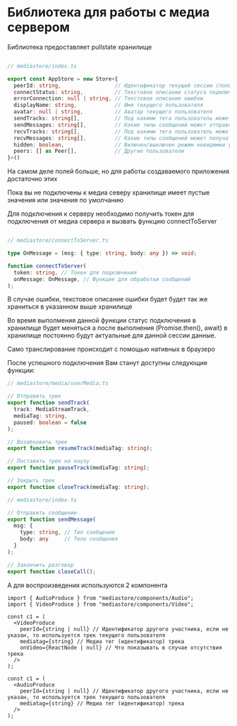 # Библиотека для работы с медиа сервером

Библиотека предоставляет pullstate хранилище
```typescript

// mediastore/index.ts

export const AppStore = new Store<{
  peerId: string,                 // Идентификатор текущей сессии (пользователя)
  connectStatus: string,          // Текстовое описание статуса подключения
  errorConnection: null | string, // Текстовое описание ошибки
  displayName: string,            // Имя текущего пользователя
  avatar: null | string,          // Аватар текущего пользователя
  sendTracks: string[],           // Под какими тега пользователь может отправлять трансляции
  sendMessages: string[],         // Какие типы сообщений может отправлять пользователь 
  recvTracks: string[],           // Под какими тега пользователь может получать трансляции
  recvMessages: string[],         // Какие типы сообщений может получать пользователь
  hidden: boolean,                // Включен/выключен режим невидимки у пользователя
  peers: [] as Peer[],            // Другие пользователи
}>()
```
На самом деле полей больше, но для работы создаваемого приложения достаточно этих

Пока вы не подключены к медиа северу хранилище имеет пустые значения или значения по умолчанию

Для подключения к серверу необходимо получить токен для подключения от медиа сервера и вызвать функцию connectToServer
```ts

// mediastore/connectToServer.ts

type OnMessage = (msg: { type: string, body: any }) => void;

function connectToServer(
  token: string, // Токен для подключения
  onMessage: OnMessage, // Функция для обработки сообщений
);
```

В случае ошибки, текстовое описание ошибки будет будет так же храниться в указанном выше хранилище

Во время выполмения данной функции статус подключения в хранилище будет меняться а после выполнения (Promise.then(), await) в хранилище постоянно будут актуальные для данной сессии данные.

Само транслирование происходит с помощью нативных в браузеро

После успешного подключения Вам станут доступны следующие функции:

```ts
// mediastore/media/userMedia.ts

// Отправить трек
export function sendTrack(
  track: MediaStreamTrack,
  mediaTag: string,
  paused: boolean = false
);

// Возобновить трек
export function resumeTrack(mediaTag: string);

// Поставить трек на паузу
export function pauseTrack(mediaTag: string);

// Закрыть трек
export function closeTrack(mediaTag: string);

// mediastore/index.ts

// Отправить сообщение
export function sendMessage(
  msg: {
    type: string, // Тип сообщения
    body: any     // Тело сообщения
  }
);

// Закончить разговор
export function closeCall();
```

А для воспроизведения используются 2 компонента
```tsx
import { AudioProduce } from "mediastore/components/Audio";
import { VideoProduce } from "mediastore/components/Video";

const c1 = (
  <VideoProduce
    peerId={string | null} // Идентификатор другого участника, если не указан, то используется трек текущего пользователя
    mediatag={string} // Медиа тег (идентификатор) трека
    onVideo={ReactNode | null} // Что показывать в случае отсутствия трека
  />
);

const c1 = (
  <AudioProduce
    peerId={string | null} // Идентификатор другого участника, если не указан, то используется трек текущего пользователя
    mediatag={string} // Медиа тег (идентификатор) трека
  />
);
```